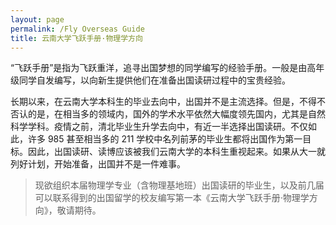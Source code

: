 ```yaml
---
layout: page
permalink: /Fly Overseas Guide
title: 云南大学飞跃手册·物理学方向
---
```


“飞跃手册”是指为飞跃重洋，追寻出国梦想的同学编写的经验手册。一般是由高年级同学自发编写，以向新生提供他们在准备出国读研过程中的宝贵经验。

长期以来，在云南大学本科生的毕业去向中，出国并不是主流选择。但是，不得不否认的是，在相当多的领域内，国外的学术水平依然大幅度领先国内，尤其是自然科学学科。疫情之前，清北毕业生升学去向中，有近一半选择出国读研。不仅如此，许多 985 甚至相当多的 211 学校中名列前茅的毕业生都将出国作为第一目标。因此，出国读研、读博应该被我们云南大学的本科生重视起来。如果从大一就列好计划，开始准备，出国并不是一件难事。

>现欲组织本届物理学专业（含物理基地班）出国读研的毕业生，以及前几届可以联系得到的出国留学的校友编写第一本《云南大学飞跃手册·物理学方向》，敬请期待。